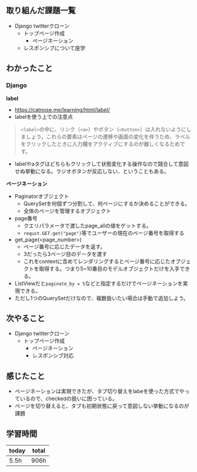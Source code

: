 ## 取り組んだ課題一覧
- Django twitterクローン
	- トップページ作成
		- ページネーション
	- レスポンシブについて座学
## わかったこと
### Django
**label**
- https://catnose.me/learning/html/label/
- labelを使う上での注意点
>`<label>`の中に、リンク（`<a>`）やボタン（`<button>`）は入れないようにしましょう。これらの要素はページの遷移や画面の変化を伴うため、ラベルをクリックしたときに入力欄をアクティブにするのが難しくなるためです。
- labelやaタグはどちらもクリックして状態変化する操作なので競合して意図せぬ挙動になる。ラジオボタンが反応しない、ということもある。

**ページネーション**
- Paginatorオブジェクト
	- QuerySetを何個ずつ分割して、何ページにするか決めることができる。
	- 全体のページを管理するオブジェクト
- page番号	
	 - クエリパラメータで渡したpage_allの値をゲットする。
	- `requst.GET.get("page")`等でユーザーの現在のページ番号を取得する
- get_page(<page_number>)
	- ページ番号に応じたデータを返す。
	- 3だったら3ページ目のデータを渡す
	- これをcontextに含めてレンダリングするとページ番号に応じたオブジェクトを取得する。つまり5~10番目のモデルオブジェクトだけを入手できる。
- ListViewだと`paginate_by = 5`などと指定するだけでページネーションを実現できる。
- ただし1つのQuerySetだけなので、複数扱いたい場合は手動で追加しよう。
## 次やること
- Django twitterクローン
	- トップページ作成
		- ページネーション
		- レスポンシブ対応
## 感じたこと
- ページネーションは実現できたが、タブ切り替えをlabeを使った方式でやっているので、checkedの扱いに困っている。
- ページを切り替えると、タブも初期状態に戻って意図しない挙動になるのが課題
## 学習時間

| today | total |
| ----- | ----- |
| 5.5h  | 906h  |
